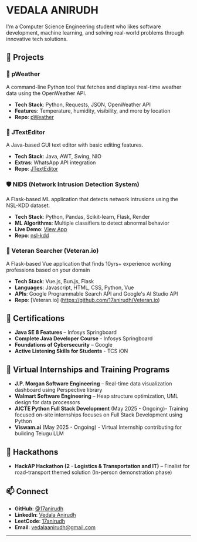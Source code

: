 # VEDALA ANIRUDH

I'm a Computer Science Engineering student who likes software development, machine learning, and solving real-world problems through innovative tech solutions.

## 🔧 Projects

### 📡 pWeather
A command-line Python tool that fetches and displays real-time weather data using the OpenWeather API.
- **Tech Stack**: Python, Requests, JSON, OpenWeather API
- **Features**: Temperature, humidity, visibility, and more by location
- **Repo**: [pWeather](https://github.com/17anirudh/pWeather.git)

### 📝 JTextEditor
A Java-based GUI text editor with basic editing features.
- **Tech Stack**: Java, AWT, Swing, NIO
- **Extras**: WhatsApp API integration
- **Repo**: [JTextEditor](https://github.com/17anirudh/JTextEditor.git)

### 🛡️ NIDS (Network Intrusion Detection System)
A Flask-based ML application that detects network intrusions using the NSL-KDD dataset.
- **Tech Stack**: Python, Pandas, Scikit-learn, Flask, Render
- **ML Algorithms**: Multiple classifiers to detect abnormal behavior
- **Live Demo**: [View App](https://intrusion-detection-yt2w.onrender.com/)
- **Repo**: [nsl-kdd](https://github.com/17anirudh/nsl-kdd)

### 💼 Veteran Searcher (Veteran.io)
A Flask-based Vue application that finds 10yrs+ experience working professions based on your domain
- **Tech Stack**: Vue.js, Bun.js, Flask
- **Languages**: Javascript, HTML, CSS, Python, Vue
- **APIs**: Google Programmable Search API and Google's AI Studio API
- **Repo**: [Veteran.io] (https://github.com/17anirudh/Veteran.io)

## 📜 Certifications
- **Java SE 8 Features** – Infosys Springboard
- **Complete Java Developer Course** - Infosys Springboard
- **Foundations of Cybersecurity** – Google
- **Active Listening Skills for Students** - TCS iON

## 💼 Virtual Internships and Training Programs

- **J.P. Morgan Software Engineering** – Real-time data visualization dashboard using Perspective library
- **Walmart Software Engineering** – Heap structure optimization, UML design for data processors
- **AICTE Python Full Stack Development** (May 2025 - Ongoing)- Training focused on-site internships focuses on Full Stack Development using Python
- **Viswam.ai** (May 2025 - Ongoing) - Virtual Internship contributing for building Telugu LLM


## 🏅 Hackathons

- **HackAP Hackathon (2 - Logistics & Transportation and IT)** – Finalist for road-transport themed solution (In-person demonstration phase)


## 📫 Connect

- **GitHub**: [@17anirudh](https://github.com/17anirudh)
- **LinkedIn**: [Vedala Anirudh](https://www.linkedin.com/in/vedala-anirudh/)
- **LeetCode**: [17anirudh](https://leetcode.com/u/17anirudh/)
- **Email**: vedalaanirudh@gmail.com

---


